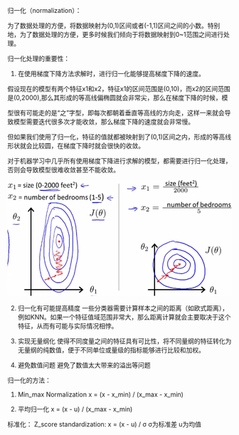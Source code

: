归一化（normalization）：

  为了数据处理的方便，将数据映射为(0,1)区间或者(-1,1)区间之间的小数。特别地，为了数据处理的方便，更多时候我们倾向于将数据映射到0~1范围之间进行处理。


归一化处理的重要性：

  1) 在使用梯度下降方法求解时，进行归一化能够提高梯度下降的速度。

  假设现在的模型有两个特征x1和x2，特征x1的区间范围是(0,10)，而x2的区间范围是(0,2000),那么其形成的等高线偏椭圆就会非常尖，那么在梯度下降的时候，模

型很有可能走的是“之”字型，即每次都朝着垂直等高线的方向走，这样一来就会导致模型需要迭代很多次才能收敛，那么梯度下降的速度就会非常慢。

  但如果我们使用了归一化，特征的值就都被映射到了(0,1)区间之内，形成的等高线形状就会比较圆，在梯度下降时就会很快的收敛。

  对于机器学习中几乎所有使用梯度下降进行求解的模型，都需要进行归一化处理，否则会导致模型很难收敛甚至不能收敛。

  ![image](https://github.com/pyd20001201/Machine_learning/blob/master/2880006-762f0ef1c74dcd75.png)
  
  
  2) 归一化有可能提高精度
  一些分类器需要计算样本之间的距离（如欧式距离），例如KNN。如果一个特征值域范围非常大，那么距离计算就会主要取决于这个特征，从而有可能与实际情况相悖。
  
  3) 实现无量纲化
  使得不同度量之间的特征具有可比性，将不同量纲的特征转化为无量纲的纯数值，便于不同单位或量级的指标能够进行比较和加权。
  
  4) 避免数值问题
  避免了数值太大带来的溢出等问题


归一化的方法：

  1) Min_max Normalization
     x = (x - x_min) / (x_max - x_min)
     
     
  2) 平均归一化
     x = (x - u) / (x_max - x_min)
     
     
标准化：
  Z_score standardization:
     x = (x - u) / σ
     σ为标准差
     u为均值
